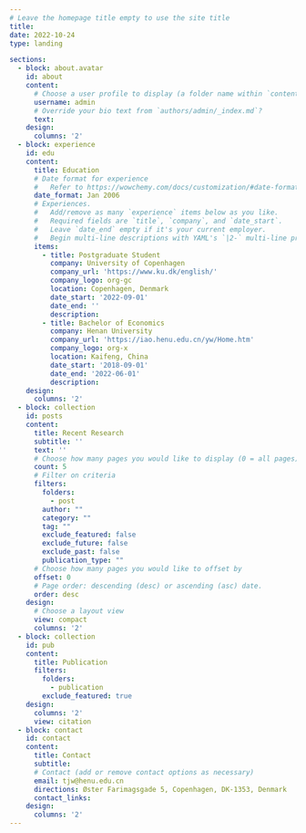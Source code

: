 ```yaml
---
# Leave the homepage title empty to use the site title
title:
date: 2022-10-24
type: landing

sections:
  - block: about.avatar
    id: about
    content:
      # Choose a user profile to display (a folder name within `content/authors/`)
      username: admin
      # Override your bio text from `authors/admin/_index.md`?
      text:
    design:
      columns: '2'
  - block: experience
    id: edu
    content:
      title: Education
      # Date format for experience
      #   Refer to https://wowchemy.com/docs/customization/#date-format
      date_format: Jan 2006
      # Experiences.
      #   Add/remove as many `experience` items below as you like.
      #   Required fields are `title`, `company`, and `date_start`.
      #   Leave `date_end` empty if it's your current employer.
      #   Begin multi-line descriptions with YAML's `|2-` multi-line prefix.
      items:
        - title: Postgraduate Student
          company: University of Copenhagen
          company_url: 'https://www.ku.dk/english/'
          company_logo: org-gc
          location: Copenhagen, Denmark
          date_start: '2022-09-01'
          date_end: ''
          description: 
        - title: Bachelor of Economics
          company: Henan University
          company_url: 'https://iao.henu.edu.cn/yw/Home.htm'
          company_logo: org-x
          location: Kaifeng, China
          date_start: '2018-09-01'
          date_end: '2022-06-01'
          description: 
    design:
      columns: '2'
  - block: collection
    id: posts
    content:
      title: Recent Research
      subtitle: ''
      text: ''
      # Choose how many pages you would like to display (0 = all pages)
      count: 5
      # Filter on criteria
      filters:
        folders:
          - post
        author: ""
        category: ""
        tag: ""
        exclude_featured: false
        exclude_future: false
        exclude_past: false
        publication_type: ""
      # Choose how many pages you would like to offset by
      offset: 0
      # Page order: descending (desc) or ascending (asc) date.
      order: desc
    design:
      # Choose a layout view
      view: compact
      columns: '2'
  - block: collection
    id: pub
    content:
      title: Publication
      filters:
        folders:
          - publication
        exclude_featured: true
    design:
      columns: '2'
      view: citation
  - block: contact
    id: contact
    content:
      title: Contact
      subtitle:
      # Contact (add or remove contact options as necessary)
      email: tjw@henu.edu.cn
      directions: Øster Farimagsgade 5, Copenhagen, DK-1353, Denmark
      contact_links:
    design:
      columns: '2'
---
```

